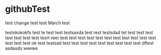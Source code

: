 # githubTest
test change
test
test
March test

testokokokfs
test
te
test
test
testsasda
test
rest
testsdad
tet
test
test
test
test
test
test
test
tesrt
reer
test
test
test
test
test
test
test
test
test
test
test
test
test
test
ok
test
testsad
test
test
test
test
test
test
test
test
test
dftest
asdasds
weewe
